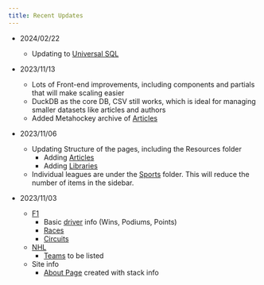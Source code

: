```yaml
---
title: Recent Updates
---
```


- 2024/02/22
  - Updating to [Universal SQL](https://evidence.dev/blog/why-we-built-usql/)
  

- 2023/11/13
  - Lots of Front-end improvements, including components and partials that will make scaling easier
  - DuckDB as the core DB, CSV still works, which is ideal for managing smaller datasets like articles and authors
  - Added Metahockey archive of [Articles](/resources/articles/)


- 2023/11/06
  - Updating Structure of the pages, including the Resources folder
    - Adding [Articles](/resources/articles/)
    - Adding [Libraries](/resources/libraries/)
  - Individual leagues are under the [Sports](/sports) folder. This will reduce the number of items in the sidebar.


- 2023/11/03
  - [F1](/sports/F1)
    - Basic [driver](/sports/F1/drivers) info (Wins, Podiums, Points)
    - [Races](/sports/F1/races)
    - [Circuits](/sports/F1/circuits)
  - [NHL](/sports/NHL)
    - [Teams](/sports/NHL/teams) to be listed
  - Site info
    - [About Page](/about) created with stack info


